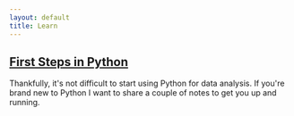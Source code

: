 ```yaml
---
layout: default
title: Learn
---
```


<div>
</div>

<div class="post">
  <h2 class="post-title">
    <a href="/2015/12/15/first-steps-python//">
      First Steps in Python
    </a>
  </h2>
  <span class="post-date"> Thankfully, it's not difficult to start using Python for data analysis. If you're brand new to Python I want to share a couple of notes to get you up and running.</span>
</div>

</div>
